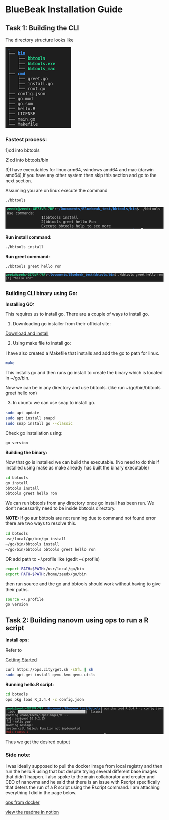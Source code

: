 # BlueBeak Installation Guide

## Task 1: Building the CLI

The directory structure looks like

![Untitled](BlueBeak%20Installation%20Guide%20ff97e6ea437442f8b90b2eb638a38b89/Untitled.png)

### Fastest process:

1)cd into bbtools

2)cd into bbtools/bin

3)I have executables for linux arm64, windows amd64 and mac (darwin amd64),If you have any other system then skip this section and go to the next section.

Assuming you are on linux execute the command

```bash
./bbtools
```

![Untitled](BlueBeak%20Installation%20Guide%20ff97e6ea437442f8b90b2eb638a38b89/Untitled%201.png)

**Run install command:**

```bash
./bbtools install
```

**Run greet command:**

```bash
./bbtools greet hello ron
```

![Untitled](BlueBeak%20Installation%20Guide%20ff97e6ea437442f8b90b2eb638a38b89/Untitled%202.png)

### Building CLI binary using Go:

**Installing GO:**

This requires us to install go. There are a couple of ways to install go.

1) Downloading go installer from their official site:

[Download and install](https://go.dev/doc/install)

2) Using make file to install go:

I have also created a Makefile that installs and add the go to path for linux.

 

```bash
make
```

This installs go and then runs go install to create the binary which is located in ~/go/bin.

Now we can be in any directory and use bbtools. (like run ~/go/bin/bbtools greet hello ron)

3) In ubuntu we can use snap to install go.

```bash
sudo apt update
sudo apt install snapd
sudo snap install go --classic
```

Check go installation using:

```bash
go version
```

**Building the binary:**

Now that go is installed we can build the executable. (No need to do this if installed using make as make already has built the binary executable)

```bash
cd bbtools
go install
bbtools install
bbtools greet hello ron
```

We can run bbtools from any directory once go install has been run. We don’t necessarily need to be inside bbtools directory.

**NOTE:** If go aur bbtools are not running due to command not found error there are two ways to resolve this.

```bash
cd bbtools
usr/local/go/bin/go install
~/go/bin/bbtools install
~/go/bin/bbtools bbtools greet hello ron
```

OR add path to ~/.profile like (gedit ~/.profile)

```bash
export PATH=$PATH:/usr/local/go/bin
export PATH=$PATH:/home/zeedx/go/bin
```

then run source and the go and bbtools should work without having to give their paths.

```bash
source ~/.profile
go version
```

## Task 2: Building nanovm using ops to run a R script

**Install ops:**

Refer to 

[Getting Started](https://docs.ops.city/ops/getting_started)

```bash
curl https://ops.city/get.sh -sSfL | sh
sudo apt-get install qemu-kvm qemu-utils
```

**Running hello.R script:**

```bash
cd bbtools
ops pkg load R_3.4.4 -c config.json
```

![Untitled](BlueBeak%20Installation%20Guide%20ff97e6ea437442f8b90b2eb638a38b89/Untitled%203.png)

Thus we get the desired output

### Side note:

I was ideally supposed to pull the docker image from local registry and then run the hello.R using that but despite trying several different base images that didn’t happen. I also spoke to the main collaborator and creater and CEO of nanovms and he said that there is an issue with Rscript specifically that deters the run of a R script using the Rscript command. I am attaching everything I did in the page below.

[ops from docker](https://dot-diplodocus-01b.notion.site/ops-from-docker-f8059a27626149f9a25da179c8481295)



[view the readme in notion](https://dot-diplodocus-01b.notion.site/BlueBeak-Installation-Guide-c2e6157e23cb4cc5875c412b3a686372)
